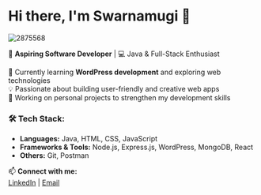 # Hi there, I'm Swarnamugi 👋  
![2875568](https://github.com/user-attachments/assets/339997ee-c292-4725-9f0d-412cafb7d729)

🎯 **Aspiring Software Developer** | 💻 Java & Full-Stack Enthusiast  

🌱 Currently learning **WordPress development** and exploring web technologies  
💡 Passionate about building user-friendly and creative web apps  
🚀 Working on personal projects to strengthen my development skills  

### 🛠️ Tech Stack:
- **Languages:** Java, HTML, CSS, JavaScript  
- **Frameworks & Tools:** Node.js, Express.js, WordPress, MongoDB, React  
- **Others:** Git, Postman  

📫 **Connect with me:**  
[LinkedIn](www.linkedin.com/in/swarnamugi-m-084859227) | [Email](swarnamugi.kadri@gmail.com)
